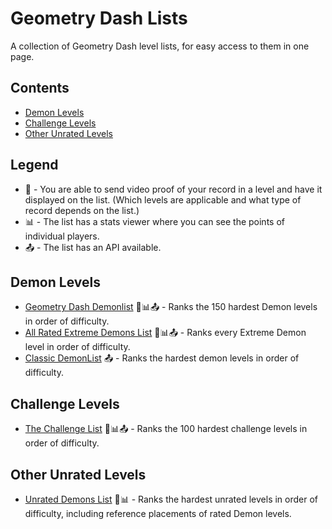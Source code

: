# Geometry Dash Lists

A collection of Geometry Dash level lists, for easy access to them in one page.

## Contents

- [Demon Levels](#demon-levels)
- [Challenge Levels](#challenge-levels)
- [Other Unrated Levels](#other-unrated-levels)

## Legend

- 🎥 - You are able to send video proof of your record in a level and have it displayed on the list. (Which levels are applicable and what type of record depends on the list.)
- 📊 - The list has a stats viewer where you can see the points of individual players.
- 📤 - The list has an API available.

## Demon Levels

- [Geometry Dash Demonlist](https://pointercrate.com/demonlist/) 🎥📊📤 - Ranks the 150 hardest Demon levels in order of difficulty.
- [All Rated Extreme Demons List](https://aredl.net/) 🎥📊📤 - Ranks every Extreme Demon level in order of difficulty.
- [Classic DemonList](https://www.demonlist.com/classic/rated) 📤 - Ranks the hardest demon levels in order of difficulty.

## Challenge Levels

- [The Challenge List](https://challengelist.gd/challenges/) 🎥📊📤 - Ranks the 100 hardest challenge levels in order of difficulty.

## Other Unrated Levels

- [Unrated Demons List](https://udl.pages.dev/#/) 🎥📊 - Ranks the hardest unrated levels in order of difficulty, including reference placements of rated Demon levels.
